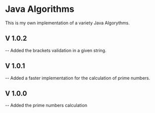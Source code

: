 Java Algorithms
=============

 This is my own implementation of a variety Java Algorythms.

 V 1.0.2
-----------
-- Added the brackets validation in a given string.

 V 1.0.1
-----------
-- Added a faster implementation for the calculation of prime numbers.

 V 1.0.0
-----------
-- Added the prime numbers calculation